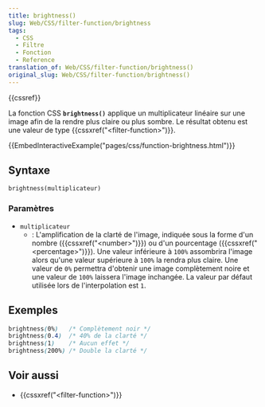 ```yaml
---
title: brightness()
slug: Web/CSS/filter-function/brightness
tags:
  - CSS
  - Filtre
  - Fonction
  - Reference
translation_of: Web/CSS/filter-function/brightness()
original_slug: Web/CSS/filter-function/brightness()
---
```

{{cssref}}

La fonction CSS **`brightness()`** applique un multiplicateur linéaire sur une image afin de la rendre plus claire ou plus sombre. Le résultat obtenu est une valeur de type {{cssxref("&lt;filter-function&gt;")}}.

{{EmbedInteractiveExample("pages/css/function-brightness.html")}}

## Syntaxe

    brightness(multiplicateur)

### Paramètres

- `multiplicateur`
  - : L'amplification de la clarté de l'image, indiquée sous la forme d'un nombre ({{cssxref("&lt;number&gt;")}}) ou d'un pourcentage ({{cssxref("&lt;percentage&gt;")}}). Une valeur inférieure à `100%` assombrira l'image alors qu'une valeur supérieure à `100%` la rendra plus claire. Une valeur de `0%` permettra d'obtenir une image complètement noire et une valeur de `100%` laissera l'image inchangée. La valeur par défaut utilisée lors de l'interpolation est `1`.

## Exemples

```css
brightness(0%)   /* Complètement noir */
brightness(0.4)  /* 40% de la clarté */
brightness(1)    /* Aucun effet */
brightness(200%) /* Double la clarté */
```

## Voir aussi

- {{cssxref("&lt;filter-function&gt;")}}
